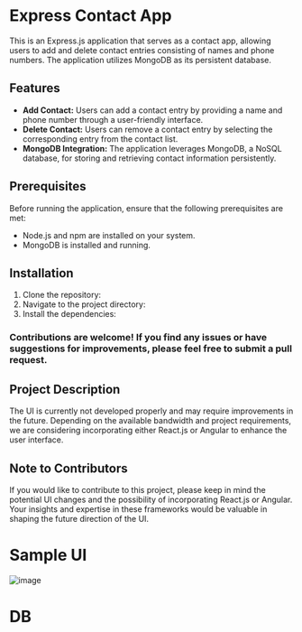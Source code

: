 # Express Contact App

This is an Express.js application that serves as a contact app, allowing users to add and delete contact entries consisting of names and phone numbers. The application utilizes MongoDB as its persistent database.

## Features

- **Add Contact:** Users can add a contact entry by providing a name and phone number through a user-friendly interface.
- **Delete Contact:** Users can remove a contact entry by selecting the corresponding entry from the contact list.
- **MongoDB Integration:** The application leverages MongoDB, a NoSQL database, for storing and retrieving contact information persistently.

## Prerequisites

Before running the application, ensure that the following prerequisites are met:

- Node.js and npm are installed on your system.
- MongoDB is installed and running.

## Installation

1. Clone the repository:
2. Navigate to the project directory:
3. Install the dependencies:


### Contributions are welcome! If you find any issues or have suggestions for improvements, please feel free to submit a pull request.

## Project Description

The UI is currently not developed properly and may require improvements in the future. Depending on the available bandwidth and project requirements, we are considering incorporating either React.js or Angular to enhance the user interface.

## Note to Contributors

If you would like to contribute to this project, please keep in mind the potential UI changes and the possibility of incorporating React.js or Angular. Your insights and expertise in these frameworks would be valuable in shaping the future direction of the UI.

# Sample UI

![image](https://github.com/user-attachments/assets/de66dca0-f44c-4d27-94d4-a892304bd65a)


# DB




 





